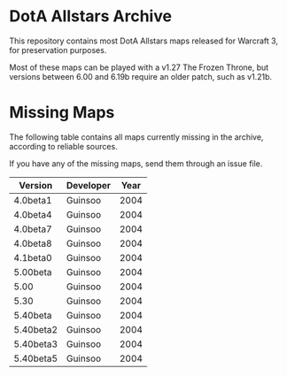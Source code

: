# DotA Allstars Archive

This repository contains most DotA Allstars maps released for Warcraft 3, for preservation purposes.

Most of these maps can be played with a v1.27 The Frozen Throne, but versions between 6.00 and 6.19b require an older patch, such as v1.21b.

# Missing Maps

The following table contains all maps currently missing in the archive, according to reliable sources.

If you have any of the missing maps, send them through an issue file.

| Version | Developer | Year |
| -------- | -------- | -------- |
| 4.0beta1 | Guinsoo | 2004 |
| 4.0beta4 | Guinsoo | 2004 |
| 4.0beta7 | Guinsoo | 2004 |
| 4.0beta8 | Guinsoo | 2004 |
| 4.1beta0 | Guinsoo | 2004 |
| 5.00beta | Guinsoo | 2004 |
| 5.00 | Guinsoo | 2004 |
| 5.30 | Guinsoo | 2004 |
| 5.40beta | Guinsoo | 2004 |
| 5.40beta2 | Guinsoo | 2004 |
| 5.40beta3 | Guinsoo | 2004 |
| 5.40beta5 | Guinsoo | 2004 |
